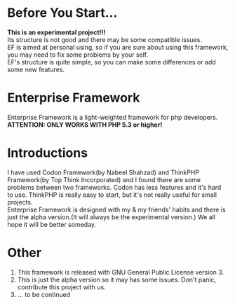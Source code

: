Before You Start...
=
**This is an experimental project!!!**  
Its structure is not good and there may be some compatible issues.  
EF is aimed at personal using, so if you are sure about using this framework, you may need to fix some problems by your self.  
EF's structure is quite simple, so you can make some differences or add some new features.  

Enterprise Framework
=
Enterprise Framework is a light-weighted framework for php developers.  
**ATTENTION: ONLY WORKS WITH PHP 5.3 or higher!**

Introductions
=
I have used Codon Framework(by Nabeel Shahzad) and ThinkPHP Framework(by Top Think Incorporated) and I found there are some problems between two frameworks. Codon has less features and it's hard to use. ThinkPHP is really easy to start, but it's not really useful for small projects.  
Enterprise Framework is designed with my & my friends' habits and there is just the alpha version.(It will always be the experimental version.) We all hope it will be better someday.

Other
=
1. This framework is released with GNU General Public License version 3.
2. This is just the alpha version so it may has some issues. Don't panic, contribute this project with us.
3. ... to be continued
